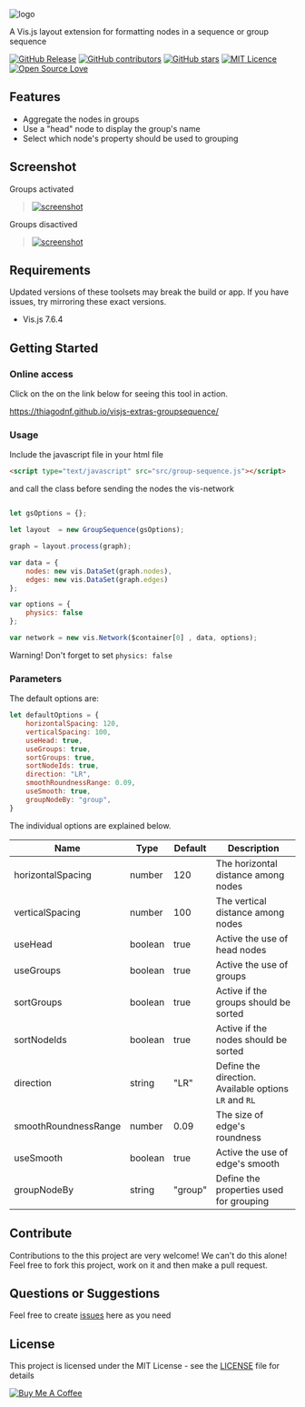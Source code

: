 ![logo](https://user-images.githubusercontent.com/114015/82124812-8367bf80-976f-11ea-9663-16b4358403f1.png)

A Vis.js layout extension for formatting nodes in a sequence or group sequence

[![GitHub Release](https://img.shields.io/github/release/thiagodnf/visjs-extras-groupsequence.svg)](https://github.com/thiagodnf/visjs-extras-groupsequence/releases/latest)
[![GitHub contributors](https://img.shields.io/github/contributors/thiagodnf/visjs-extras-groupsequence.svg)](https://github.com/thiagodnf/visjs-extras-groupsequence/graphs/contributors)
[![GitHub stars](https://img.shields.io/github/stars/thiagodnf/visjs-extras-groupsequence.svg)](https://github.com/almende/thiagodnf/visjs-extras-groupsequence)
[![MIT Licence](https://badges.frapsoft.com/os/mit/mit.svg?v=103)](https://opensource.org/licenses/mit-license.php)
[![Open Source Love](https://badges.frapsoft.com/os/v1/open-source.svg?v=103)](https://github.com/ellerbrock/open-source-badges/)

## Features

- Aggregate the nodes in groups
- Use a "head" node to display the group's name
- Select which node's property should be used to grouping

## Screenshot

Groups activated

> [![screenshot][1]][1]

Groups disactived

> [![screenshot][2]][2]

  [1]: https://user-images.githubusercontent.com/114015/82110234-8a101b80-970a-11ea-9367-d01cbdbf9662.png
  [2]: https://user-images.githubusercontent.com/114015/82126173-ec076a00-9778-11ea-892f-ea9cb614df12.png
  
## Requirements
Updated versions of these toolsets may break the build or app. If you have issues, try mirroring these exact versions.

- Vis.js 7.6.4

## Getting Started

### Online access

Click on the on the link below for seeing this tool in action.

https://thiagodnf.github.io/visjs-extras-groupsequence/

### Usage

Include the javascript file in your html file

```html
<script type="text/javascript" src="src/group-sequence.js"></script>
```

and call the class before sending the nodes the vis-network

```js

let gsOptions = {};

let layout  = new GroupSequence(gsOptions);

graph = layout.process(graph);

var data = {
    nodes: new vis.DataSet(graph.nodes),
    edges: new vis.DataSet(graph.edges)
};

var options = {
    physics: false
};

var network = new vis.Network($container[0] , data, options);
```

Warning! Don't forget to set ```physics: false```

### Parameters

The default options are:

```js
let defaultOptions = {
    horizontalSpacing: 120,
    verticalSpacing: 100,
    useHead: true,
    useGroups: true,
    sortGroups: true,
    sortNodeIds: true,
    direction: "LR",
    smoothRoundnessRange: 0.09,
    useSmooth: true,
    groupNodeBy: "group",
}
```

The individual options are explained below.

| Name | Type | Default | Description |   
| --- | --- | --- | --- | 
| horizontalSpacing | number | 120 | The horizontal distance among nodes |
| verticalSpacing | number | 100 | The vertical distance among nodes |
| useHead | boolean | true | Active the use of head nodes |
| useGroups | boolean | true | Active the use of groups  |
| sortGroups | boolean | true | Active if the groups should be sorted  |
| sortNodeIds | boolean | true | Active if the nodes should be sorted |
| direction | string | "LR" | Define the direction. Available options ```LR``` and ```RL``` |
| smoothRoundnessRange | number | 0.09 | The size of edge's roundness |
| useSmooth | boolean | true | Active the use of edge's smooth |
| groupNodeBy | string |  "group" | Define the properties used for grouping|


## Contribute

Contributions to the this project are very welcome! We can't do this alone! Feel free to fork this project, work on it and then make a pull request.

## Questions or Suggestions

Feel free to create <a href="https://github.com/thiagodnf/visjs-extras-groupsequence/issues">issues</a> here as you need

## License

This project is licensed under the MIT License - see the [LICENSE](LICENSE) file for details

<a href="https://www.buymeacoffee.com/thiagodnf" target="_blank">
  <img src="https://www.buymeacoffee.com/assets/img/guidelines/download-assets-sm-2.svg" alt="Buy Me A Coffee">
</a>
